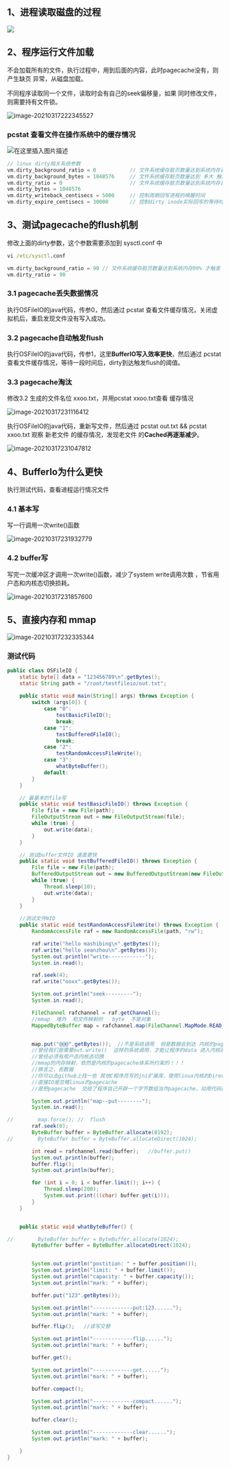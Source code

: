 ## 1、进程读取磁盘的过程

![](G:\myStudy\img\io\io.png)



## 2、程序运行文件加载

不会加载所有的文件，执行过程中，用到后面的内容，此时pagecache没有，则产生缺页 异常，从磁盘加载。

不同程序读取同一个文件，读取时会有自己的seek偏移量，如果 同时修改文件，则需要持有文件锁。

![image-20210317222345527](G:\myStudy\img\io\io2.png)

### pcstat 查看文件在操作系统中的缓存情况

![在这里插入图片描述](G:\myStudy\img\io\io3.png)



```c
// linux dirty相关系统参数 
vm.dirty_background_ratio = 0           // 文件系统缓存脏页数量达到系统内存百分之多少 触发 flush
vm.dirty_background_bytes = 1048576     // 文件系统缓存脏页数量达到 多大 触发flush
vm.dirty_ratio = 0                      // 文件系统缓存脏页数量达到系统内存百分之多少 系统不得不开始处理缓存脏页， 会造成其他进程阻塞
vm.dirty_bytes = 1048576
vm.dirty_writeback_centisecs = 5000     // 控制周期回写进程的唤醒时间
vm.dirty_expire_centisecs = 30000       // 控制dirty inode实际回写的等待时间
```



## 3、测试pagecache的flush机制

修改上面的dirty参数，这个参数需要添加到 sysctl.conf 中

```cmd
vi /etc/sysctl.conf
```

```c
vm.dirty_background_ratio = 90 // 文件系统缓存脏页数量达到系统内存90% 才触发 flush
vm.dirty_ratio = 90
```

### 3.1 pagecache丢失数据情况

执行OSFileIO的java代码，传参0，然后通过 pcstat 查看文件缓存情况，关闭虚拟机后，重启发现文件没有写入成功。

### 3.2 pagecache自动触发flush

执行OSFileIO的java代码，传参1，这里**BufferIO写入效率更快**，然后通过 pcstat 查看文件缓存情况，等待一段时间后，dirty到达触发flush的阈值。

### 3.3 pagecache淘汰

修改3.2 生成的文件名位 xxoo.txt，并用pcstat xxoo.txt查看 缓存情况

![image-20210317231116412](G:\myStudy\img\io\io5.png)

执行OSFileIO的java代码，重新写文件，然后通过 pcstat out.txt && pcstat xxoo.txt 观察 新老文件 的缓存情况，发现老文件 的**Cached再逐渐减少**。

![image-20210317231047812](G:\myStudy\img\io\io4.png)



## 4、BufferIo为什么更快

执行测试代码，查看进程运行情况文件

### 4.1 基本写

写一行调用一次write()函数

![image-20210317231932779](G:\myStudy\img\io\io7.png)



### 4.2 buffer写

写完一次缓冲区才调用一次write()函数，减少了system write调用次数 ，节省用户态和内核态切换损耗。

![image-20210317231857600](G:\myStudy\img\io\io6.png)



## 5、直接内存和 mmap

![image-20210317232335344](G:\myStudy\img\io\io8.png)

### 测试代码

```java
public class OSFileIO {
    static byte[] data = "123456789\n".getBytes();
    static String path = "/root/testfileio/out.txt";
    
    public static void main(String[] args) throws Exception {
        switch (args[0]) {
            case "0":
                testBasicFileIO();
                break;
            case "1":
                testBufferedFileIO();
                break;
            case "2":
                testRandomAccessFileWrite();
            case "3":
                whatByteBuffer();
            default:
        }
    }

    // 最基本的file写
    public static void testBasicFileIO() throws Exception {
        File file = new File(path);
        FileOutputStream out = new FileOutputStream(file);
        while (true) {
            out.write(data);
        }
    }

    // 测试buffer文件IO 速度更快
    public static void testBufferedFileIO() throws Exception {
        File file = new File(path);
        BufferedOutputStream out = new BufferedOutputStream(new FileOutputStream(file));
        while (true) {
            Thread.sleep(10);
            out.write(data);
        }
    }
    
    //测试文件NIO
    public static void testRandomAccessFileWrite() throws Exception {
        RandomAccessFile raf = new RandomAccessFile(path, "rw");

        raf.write("hello mashibing\n".getBytes());
        raf.write("hello seanzhou\n".getBytes());
        System.out.println("write------------");
        System.in.read();

        raf.seek(4);
        raf.write("ooxx".getBytes());

        System.out.println("seek---------");
        System.in.read();

        FileChannel rafchannel = raf.getChannel();
        //mmap  堆外  和文件映射的   byte  不是对象
        MappedByteBuffer map = rafchannel.map(FileChannel.MapMode.READ_WRITE, 0, 4096);


        map.put("@@@".getBytes());  //不是系统调用  但是数据会到达 内核的pagecache
        //曾经我们是需要out.write()  这样的系统调用，才能让程序的data 进入内核的pagecache
        //曾经必须有用户态内核态切换
        //mmap的内存映射，依然是内核的pagecache体系所约束的！！！
        //换言之，丢数据
        //你可以去github上找一些 其他C程序员写的jni扩展库，使用linux内核的Direct IO
        //直接IO是忽略linux的pagecache
        //是把pagecache  交给了程序自己开辟一个字节数组当作pagecache，动用代码逻辑来维护一致性/dirty。。。一系列复杂问题

        System.out.println("map--put--------");
        System.in.read();

//        map.force(); //  flush
        raf.seek(0);
        ByteBuffer buffer = ByteBuffer.allocate(8192);
//        ByteBuffer buffer = ByteBuffer.allocateDirect(1024);

        int read = rafchannel.read(buffer);   //buffer.put()
        System.out.println(buffer);
        buffer.flip();
        System.out.println(buffer);

        for (int i = 0; i < buffer.limit(); i++) {
            Thread.sleep(200);
            System.out.print(((char) buffer.get(i)));
        }
    }


    public static void whatByteBuffer() {

//        ByteBuffer buffer = ByteBuffer.allocate(1024);
        ByteBuffer buffer = ByteBuffer.allocateDirect(1024);


        System.out.println("postition: " + buffer.position());
        System.out.println("limit: " + buffer.limit());
        System.out.println("capacity: " + buffer.capacity());
        System.out.println("mark: " + buffer);

        buffer.put("123".getBytes());

        System.out.println("-------------put:123......");
        System.out.println("mark: " + buffer);

        buffer.flip();   //读写交替

        System.out.println("-------------flip......");
        System.out.println("mark: " + buffer);

        buffer.get();

        System.out.println("-------------get......");
        System.out.println("mark: " + buffer);

        buffer.compact();

        System.out.println("-------------compact......");
        System.out.println("mark: " + buffer);

        buffer.clear();

        System.out.println("-------------clear......");
        System.out.println("mark: " + buffer);

    }
}
```

